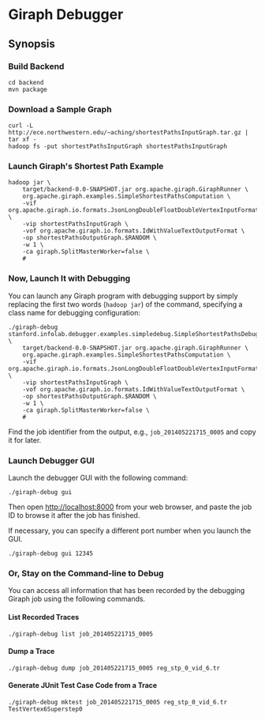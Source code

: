 # Giraph Debugger

## Synopsis

### Build Backend
    cd backend
    mvn package

### Download a Sample Graph
    curl -L http://ece.northwestern.edu/~aching/shortestPathsInputGraph.tar.gz | tar xf -
    hadoop fs -put shortestPathsInputGraph shortestPathsInputGraph

### Launch Giraph's Shortest Path Example
    hadoop jar \
        target/backend-0.0-SNAPSHOT.jar org.apache.giraph.GiraphRunner \
        org.apache.giraph.examples.SimpleShortestPathsComputation \
        -vif org.apache.giraph.io.formats.JsonLongDoubleFloatDoubleVertexInputFormat \
        -vip shortestPathsInputGraph \
        -vof org.apache.giraph.io.formats.IdWithValueTextOutputFormat \
        -op shortestPathsOutputGraph.$RANDOM \
        -w 1 \
        -ca giraph.SplitMasterWorker=false \
        #

### Now, Launch It with Debugging
You can launch any Giraph program with debugging support by simply replacing the first two words (`hadoop jar`) of the command, specifying a class name for debugging configuration:

    ./giraph-debug stanford.infolab.debugger.examples.simpledebug.SimpleShortestPathsDebugConfig \
        target/backend-0.0-SNAPSHOT.jar org.apache.giraph.GiraphRunner \
        org.apache.giraph.examples.SimpleShortestPathsComputation \
        -vif org.apache.giraph.io.formats.JsonLongDoubleFloatDoubleVertexInputFormat \
        -vip shortestPathsInputGraph \
        -vof org.apache.giraph.io.formats.IdWithValueTextOutputFormat \
        -op shortestPathsOutputGraph.$RANDOM \
        -w 1 \
        -ca giraph.SplitMasterWorker=false \
        #

Find the job identifier from the output, e.g., `job_201405221715_0005` and copy it for later.

### Launch Debugger GUI
Launch the debugger GUI with the following command:

    ./giraph-debug gui

Then open <http://localhost:8000> from your web browser, and paste the job ID to browse it after the job has finished.

If necessary, you can specify a different port number when you launch the GUI.

    ./giraph-debug gui 12345

### Or, Stay on the Command-line to Debug

You can access all information that has been recorded by the debugging Giraph job using the following commands.

#### List Recorded Traces

    ./giraph-debug list job_201405221715_0005

#### Dump a Trace

    ./giraph-debug dump job_201405221715_0005 reg_stp_0_vid_6.tr

#### Generate JUnit Test Case Code from a Trace

    ./giraph-debug mktest job_201405221715_0005 reg_stp_0_vid_6.tr TestVertex6Superstep0

